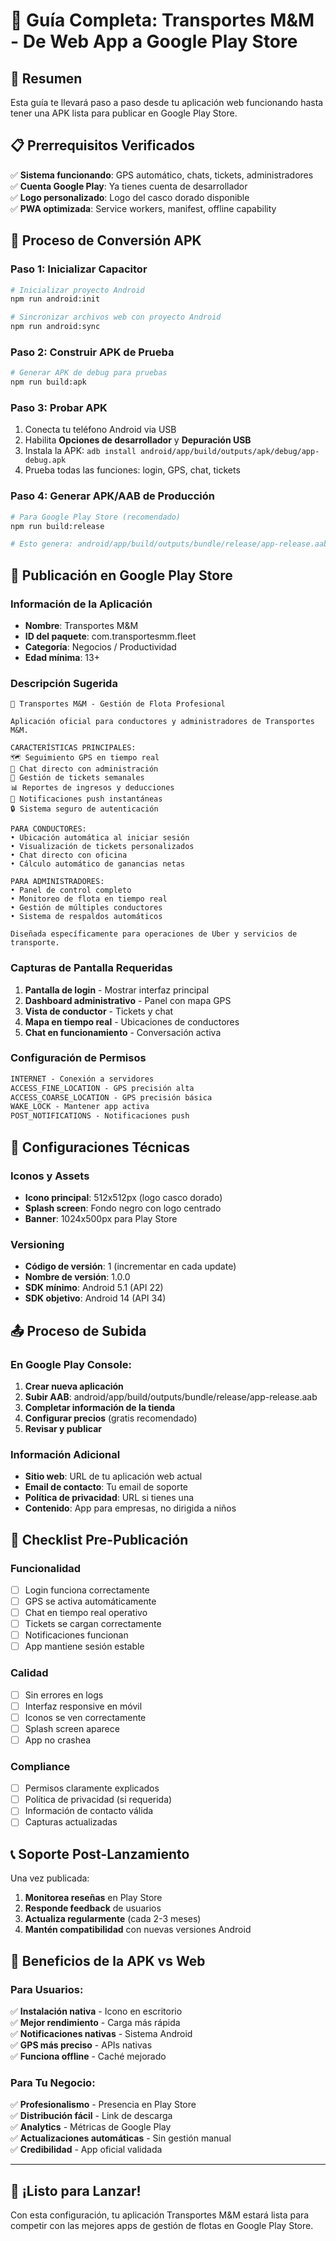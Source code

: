 # 📱 Guía Completa: Transportes M&M - De Web App a Google Play Store

## 🎯 Resumen
Esta guía te llevará paso a paso desde tu aplicación web funcionando hasta tener una APK lista para publicar en Google Play Store.

## 📋 Prerrequisitos Verificados
✅ **Sistema funcionando**: GPS automático, chats, tickets, administradores  
✅ **Cuenta Google Play**: Ya tienes cuenta de desarrollador  
✅ **Logo personalizado**: Logo del casco dorado disponible  
✅ **PWA optimizada**: Service workers, manifest, offline capability  

## 🚀 Proceso de Conversión APK

### Paso 1: Inicializar Capacitor
```bash
# Inicializar proyecto Android
npm run android:init

# Sincronizar archivos web con proyecto Android
npm run android:sync
```

### Paso 2: Construir APK de Prueba
```bash
# Generar APK de debug para pruebas
npm run build:apk
```

### Paso 3: Probar APK
1. Conecta tu teléfono Android via USB
2. Habilita **Opciones de desarrollador** y **Depuración USB**
3. Instala la APK: `adb install android/app/build/outputs/apk/debug/app-debug.apk`
4. Prueba todas las funciones: login, GPS, chat, tickets

### Paso 4: Generar APK/AAB de Producción
```bash
# Para Google Play Store (recomendado)
npm run build:release

# Esto genera: android/app/build/outputs/bundle/release/app-release.aab
```

## 🏪 Publicación en Google Play Store

### Información de la Aplicación
- **Nombre**: Transportes M&M
- **ID del paquete**: com.transportesmm.fleet
- **Categoría**: Negocios / Productividad
- **Edad mínima**: 13+

### Descripción Sugerida
```
🚛 Transportes M&M - Gestión de Flota Profesional

Aplicación oficial para conductores y administradores de Transportes M&M. 

CARACTERÍSTICAS PRINCIPALES:
🗺️ Seguimiento GPS en tiempo real
💬 Chat directo con administración
🎫 Gestión de tickets semanales
📊 Reportes de ingresos y deducciones
📱 Notificaciones push instantáneas
🔒 Sistema seguro de autenticación

PARA CONDUCTORES:
• Ubicación automática al iniciar sesión
• Visualización de tickets personalizados
• Chat directo con oficina
• Cálculo automático de ganancias netas

PARA ADMINISTRADORES:
• Panel de control completo
• Monitoreo de flota en tiempo real
• Gestión de múltiples conductores
• Sistema de respaldos automáticos

Diseñada específicamente para operaciones de Uber y servicios de transporte.
```

### Capturas de Pantalla Requeridas
1. **Pantalla de login** - Mostrar interfaz principal
2. **Dashboard administrativo** - Panel con mapa GPS
3. **Vista de conductor** - Tickets y chat
4. **Mapa en tiempo real** - Ubicaciones de conductores
5. **Chat en funcionamiento** - Conversación activa

### Configuración de Permisos
```xml
INTERNET - Conexión a servidores
ACCESS_FINE_LOCATION - GPS precisión alta
ACCESS_COARSE_LOCATION - GPS precisión básica
WAKE_LOCK - Mantener app activa
POST_NOTIFICATIONS - Notificaciones push
```

## 🔧 Configuraciones Técnicas

### Iconos y Assets
- **Icono principal**: 512x512px (logo casco dorado)
- **Splash screen**: Fondo negro con logo centrado
- **Banner**: 1024x500px para Play Store

### Versioning
- **Código de versión**: 1 (incrementar en cada update)
- **Nombre de versión**: 1.0.0
- **SDK mínimo**: Android 5.1 (API 22)
- **SDK objetivo**: Android 14 (API 34)

## 📤 Proceso de Subida

### En Google Play Console:
1. **Crear nueva aplicación**
2. **Subir AAB**: android/app/build/outputs/bundle/release/app-release.aab
3. **Completar información de la tienda**
4. **Configurar precios** (gratis recomendado)
5. **Revisar y publicar**

### Información Adicional
- **Sitio web**: URL de tu aplicación web actual
- **Email de contacto**: Tu email de soporte
- **Política de privacidad**: URL si tienes una
- **Contenido**: App para empresas, no dirigida a niños

## 🚨 Checklist Pre-Publicación

### Funcionalidad
- [ ] Login funciona correctamente
- [ ] GPS se activa automáticamente
- [ ] Chat en tiempo real operativo
- [ ] Tickets se cargan correctamente
- [ ] Notificaciones funcionan
- [ ] App mantiene sesión estable

### Calidad
- [ ] Sin errores en logs
- [ ] Interfaz responsive en móvil
- [ ] Iconos se ven correctamente
- [ ] Splash screen aparece
- [ ] App no crashea

### Compliance
- [ ] Permisos claramente explicados
- [ ] Política de privacidad (si requerida)
- [ ] Información de contacto válida
- [ ] Capturas actualizadas

## 📞 Soporte Post-Lanzamiento

Una vez publicada:
1. **Monitorea reseñas** en Play Store
2. **Responde feedback** de usuarios
3. **Actualiza regularmente** (cada 2-3 meses)
4. **Mantén compatibilidad** con nuevas versiones Android

## 🎉 Beneficios de la APK vs Web

### Para Usuarios:
✅ **Instalación nativa** - Icono en escritorio  
✅ **Mejor rendimiento** - Carga más rápida  
✅ **Notificaciones nativas** - Sistema Android  
✅ **GPS más preciso** - APIs nativas  
✅ **Funciona offline** - Caché mejorado  

### Para Tu Negocio:
✅ **Profesionalismo** - Presencia en Play Store  
✅ **Distribución fácil** - Link de descarga  
✅ **Analytics** - Métricas de Google Play  
✅ **Actualizaciones automáticas** - Sin gestión manual  
✅ **Credibilidad** - App oficial validada  

---

## 🚀 ¡Listo para Lanzar!

Con esta configuración, tu aplicación Transportes M&M estará lista para competir con las mejores apps de gestión de flotas en Google Play Store.